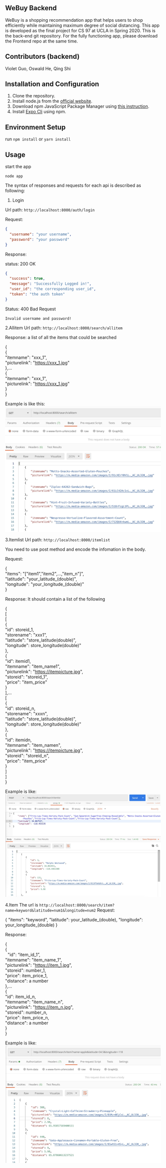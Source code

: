 WeBuy Backend
---

WeBuy is a shopping recommendation app that helps users to shop efficiently while maintaining maximum degree of social distancing. This app is developed as the final project for CS 97 at UCLA in Spring 2020. This is the back-end git repository. For the fully functioning app, please download the Frontend repo at the same time. 

Contributors (backend)
---
Violet Guo, Oswald He, Qing Shi

Installation and Configuration
---
1. Clone the repository.
2. Install node.js from the [official website](https://nodejs.org/en/).
3. Download npm JavaScript Package Manager using [this instruction](https://www.npmjs.com/get-npm).
4. Install [Expo Cli](https://docs.expo.io/workflow/expo-cli/) using npm. 

Environment Setup
---
run ```npm install``` or ```yarn install```

Usage
---
start the app
```
node app
```
The syntax of responses and requests for each api is 
described as following:

1. Login

Url path: ```http://localhost:8000/auth/login```

Request:
```json
{
  "username": "your username",
  "password": "your password"
}
```
Response: 

status: 200 OK
```json
{
  "success": true,
  "message": "Successfully Logged in!",
  "user_id": "the corresponding user_id",
  "token": "the auth token"
}
```
Status: 400 Bad Request
```
Invalid username and password!
```

2.Allitem
Url path: ```http://localhost:8000/search/allitem```

Response: a list of all the items that could be searched

{  
    {  
        "itemname": "xxx_1",  
        "picturelink": "https://xxx_1.jpg"  
    },...  
    {  
     "itemname": "xxx_1",  
        "picturelink": "https://xxx_1.jpg"  
    }  
}  

Example is like this: <img src="https://github.com/WeBuyers/WeBuy-Backend/blob/master/screenshot/allitem.jpg">


3.Itemlist
Url path: ```http://localhost:8000/itemlist```

You need to use post method and encode the infomation in the body. 

Request:

{  
  "items": "["item1","item2",...,"item_n"]",  
	"latitude": "your_latitude_(double)",   
	"longitude": "your_longitude_(double)"  
}  

Response: It should contain a list of the following   


{  
  [  
    [  
        {  
            "id": storeid_1,  
            "storename": "xxx1",  
            "latitude": "store_latitude(double)",  
            "longitude": store_longitude(double)"   
        },  
        {  
            "id": itemid1,  
            "itemname": "item_name1",  
            "picturelink": "https://itempicture.jpg",  
            "storeid": "storeid_1",  
            "price": "item_price"  
        }  
    ],...  
    [  
        {  
            "id": storeid_n,  
            "storename": "xxxn",  
            "latitude": "store_latitude(double)",  
            "longitude": store_longitude(double)"   
        },  
        {  
            "id": itemidn,  
            "itemname": "item_namen",  
            "picturelink": "https://itempicture.jpg",  
            "storeid": "storeid_n",  
            "price": "item_price"  
        }  
    ]  
  ]  
}  

 Example is like: <img src="https://github.com/WeBuyers/WeBuy-Backend/blob/master/screenshot/itemlist.jpg">

   

4.Item
The url is ```http://localhost:8000/search/item?name=keyword&latitude=num1&longitude=num2```
Request:

{
  "items": "keyword",
  "latitude": your_latitude_(double), 
  "longitude": your_longitude_(double)
}

Response: 


{  
 {  
      &nbsp;  "id": “item_id_1”,  
        "itemname": "item_name_1",  
        "picturelink": "https://item_1.jpg",  
        "storeid": number_1,  
        "price": item_price_1,  
        "distance": a number  
    },...  
   {  
        "id": item_id_n,  
        "itemname": "item_name_n",  
        "picturelink": "https://item_n.jpg",  
        "storeid": number_n,  
        "price": item_price_n,  
        "distance": a number  
    }  
 }  
 
 Example is like: <img src="https://github.com/WeBuyers/WeBuy-Backend/blob/master/screenshot/itemkeyword.jpg">














